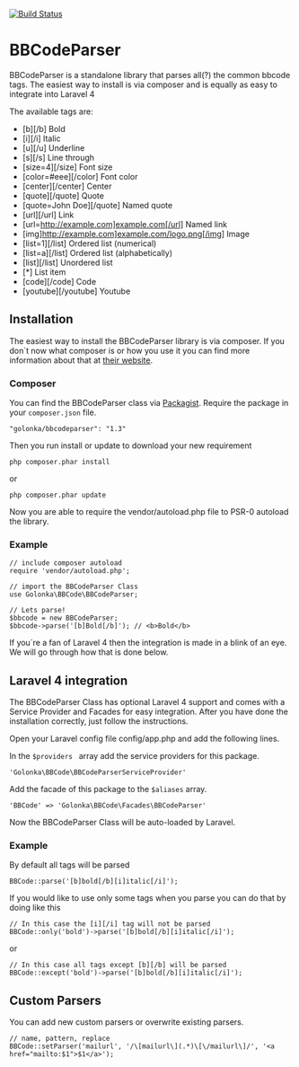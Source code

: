 [![Build Status](https://travis-ci.org/golonka/BBCodeParser.png?branch=master)](https://travis-ci.org/golonka/BBCodeParser)

# BBCodeParser
BBCodeParser is a standalone library that parses all(?) the common bbcode tags.
The easiest way to install is via composer and is equally as easy to integrate into Laravel 4

The available tags are:

- [b][/b] Bold
- [i][/i] Italic
- [u][/u] Underline
- [s][/s] Line through
- [size=4][/size] Font size
- [color=#eee][/color] Font color
- [center][/center] Center
- [quote][/quote] Quote
- [quote=John Doe][/quote] Named quote
- [url][/url] Link
- [url=http://example.com]example.com[/url] Named link
- [img]http://example.com]example.com/logo.png[/img] Image
- [list=1][/list] Ordered list (numerical)
- [list=a][/list] Ordered list (alphabetically)
- [list][/list] Unordered list
- [*] List item
- [code][/code] Code
- [youtube][/youtube] Youtube

## Installation

The easiest way to install the BBCodeParser library is via composer.
If you don´t now what composer is or how you use it you can find more information about that at [their website](http://www.getcomposer.org/).

### Composer

You can find the BBCodeParser class via [Packagist](https://packagist.org/packages/golonka/bbcodeparser).
Require the package in your `` composer.json `` file.

    "golonka/bbcodeparser": "1.3"

Then you run install or update to download your new requirement

    php composer.phar install

or

    php composer.phar update

Now you are able to require the vendor/autoload.php file to PSR-0 autoload the library.

### Example
 
    // include composer autoload
    require 'vendor/autoload.php';
    
    // import the BBCodeParser Class
    use Golonka\BBCode\BBCodeParser;

    // Lets parse!
    $bbcode = new BBCodeParser;
    $bbcode->parse('[b]Bold[/b]'); // <b>Bold</b>
    
If you´re a fan of Laravel 4 then the integration is made in a blink of an eye. 
We will go through how that is done below. 

## Laravel 4 integration

The BBCodeParser Class has optional Laravel 4 support and comes with a Service Provider and Facades for easy integration. After you have done the installation correctly, just follow the instructions.

Open your Laravel config file config/app.php and add the following lines.

In the ``$providers `` array add the service providers for this package.

    'Golonka\BBCode\BBCodeParserServiceProvider'

Add the facade of this package to the `` $aliases `` array.

    'BBCode' => 'Golonka\BBCode\Facades\BBCodeParser'

Now the BBCodeParser Class will be auto-loaded by Laravel.

### Example

By default all tags will be parsed

    BBCode::parse('[b]bold[/b][i]italic[/i]');

If you would like to use only some tags when you parse you can do that by doing like this 

    // In this case the [i][/i] tag will not be parsed
    BBCode::only('bold')->parse('[b]bold[/b][i]italic[/i]');

or

    // In this case all tags except [b][/b] will be parsed
    BBCode::except('bold')->parse('[b]bold[/b][i]italic[/i]');

## Custom Parsers

You can add new custom parsers or overwrite existing parsers.

    // name, pattern, replace
    BBCode::setParser('mailurl', '/\[mailurl\](.*)\[\/mailurl\]/', '<a href="mailto:$1">$1</a>');
